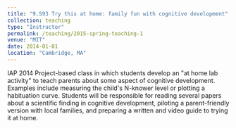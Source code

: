 ```yaml
---
title: "9.S93 Try this at home: family fun with cognitive development"
collection: teaching
type: "Instructor"
permalink: /teaching/2015-spring-teaching-1
venue: "MIT"
date: 2014-01-01
location: "Cambridge, MA"
---
```


IAP 2014
Project-based class in which students develop an "at home lab activity" to teach parents about some aspect of cognitive development. Examples include measuring the child's N-knower level or plotting a habituation curve. Students will be responsible for reading several papers about a scientific finding in cognitive development, piloting a parent-friendly version with local families, and preparing a written and video guide to trying it at home. 